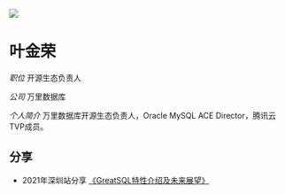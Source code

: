 ![](https://3306pai-1255499614.cos.ap-guangzhou.myqcloud.com/sz2021/%E5%8F%B6%E9%87%91%E8%8D%A3.png)

# 叶金荣

*职位*  开源生态负责人

*公司* 万里数据库

*个人简介* 万里数据库开源生态负责人，Oracle MySQL ACE Director，腾讯云TVP成员。

## 分享

*  2021年深圳站分享 [《GreatSQL特性介绍及未来展望》](http://hdxu.cn/FWy1R)
